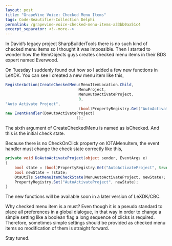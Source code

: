 ```yaml
---
layout: post
title: "GrapeVine Voice: Checked Menu Items"
tags: Code-Beautifier-Collection Delphi
permalink: /grapevine-voice-checked-menu-items-a33bb0aa51c4
excerpt_separator: <!--more-->
---
```

In David’s legacy project SharpBuilderTools there is no such kind of checked menu items so I thought it was impossible. Then I started to wonder how the RemObjects guys creates checked menu items in their BDS expert named Everwood.

On Tuesday I suddenly found out how so I added a few new functions in LeXDK. You can see I created a new menu item like this,

``` csharp
RegisterAction(CreateCheckedMenu(MenuItemLocation.Child,
                                MenuProject,
                                MenuAutoActivateProject,
                                0,
"Auto Activate Project",
                                (bool)PropertyRegistry.Get("AutoActivateProject", true),
new EventHandler(DoAutoActivateProject)
                               ));
```

The sixth argument of CreateCheckedMenu is named as isChecked. And this is the initial check state.

Because there is no CheckOnClick property on IOTAMenuItem, the event handler must change the check state correctly like this,

``` csharp
private void DoAutoActivateProject(object sender, EventArgs e)
{
    bool state = (bool)PropertyRegistry.Get("AutoActivateProject", true);
    bool newState = !state;
    OtaUtils.SetMenuItemCheckState(MenuAutoActivateProject, newState);
    PropertyRegistry.Set("AutoActivateProject", newState);
}
```

The new functions will be available soon in a later version of LeXDK/CBC.

Why checked menu item is a must? Even though it is a pseudo standard to place all preferences in a global dialogue, in that way in order to change a simple setting like a boolean flag a long sequence of clicks is required. Therefore, sometimes simple settings should be provided as checked menu items so modification of them is straight forward.

Stay tuned.
<!--more-->
